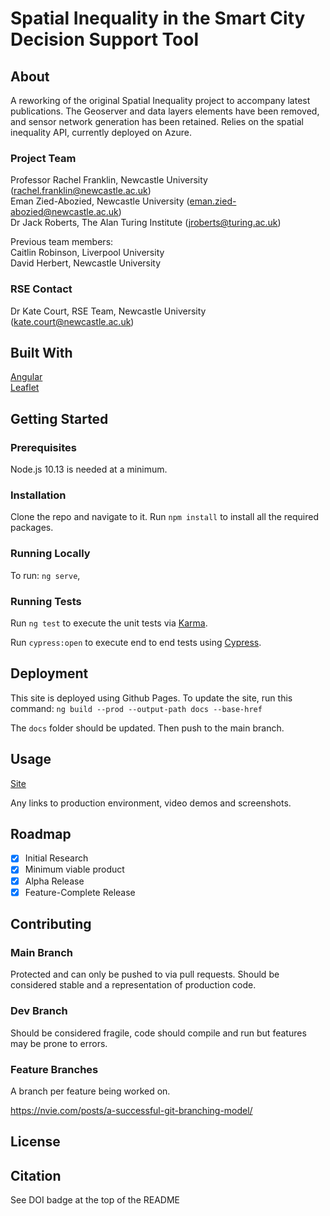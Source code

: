 
# Spatial Inequality in the Smart City Decision Support Tool

## About

A reworking of the original Spatial Inequality project to accompany latest publications. The Geoserver and data layers elements have been removed, and sensor network generation has been retained. Relies on the spatial inequality API, currently deployed on Azure. 

### Project Team
Professor Rachel Franklin, Newcastle University  ([rachel.franklin@newcastle.ac.uk](mailto:rachel.franklin@newcastle.ac.uk))    
Eman Zied-Abozied, Newcastle University  ([eman.zied-abozied@newcastle.ac.uk](mailto:Eman.Zied-Abozied@newcastle.ac.uk))   
Dr Jack Roberts, The Alan Turing Institute ([jroberts@turing.ac.uk](mailto:jroberts@turing.ac.uk)) 
  
Previous team members:  
Caitlin Robinson, Liverpool University  
David Herbert, Newcastle University  

### RSE Contact
Dr Kate Court, RSE Team, Newcastle University ([kate.court@newcastle.ac.uk](mailto:kate.court@newcastle.ac.uk))  

## Built With

[Angular](https://angular.io/)   
[Leaflet](https://leafletjs.com/plugins.html#printexport)  

## Getting Started

### Prerequisites

Node.js 10.13 is needed at a minimum.

### Installation

Clone the repo and navigate to it. Run ```npm install``` to install all the required packages.

### Running Locally

To run: ```ng serve```,

### Running Tests

Run `ng test` to execute the unit tests via [Karma](https://karma-runner.github.io).

Run `cypress:open` to execute end to end tests using [Cypress](https://www.cypress.io/).

## Deployment

This site is deployed using Github Pages. To update the site, run this command:
`ng build --prod --output-path docs --base-href `    

The `docs` folder should be updated. Then push to the main branch. 

## Usage

[Site](https://sisc-decision-support-tool.azurewebsites.net)

Any links to production environment, video demos and screenshots.

## Roadmap

- [x] Initial Research  
- [x] Minimum viable product  
- [x] Alpha Release  
- [x] Feature-Complete Release  

## Contributing

### Main Branch
Protected and can only be pushed to via pull requests. Should be considered stable and a representation of production code.

### Dev Branch
Should be considered fragile, code should compile and run but features may be prone to errors.

### Feature Branches
A branch per feature being worked on.

https://nvie.com/posts/a-successful-git-branching-model/

## License

## Citation
See DOI badge at the top of the README